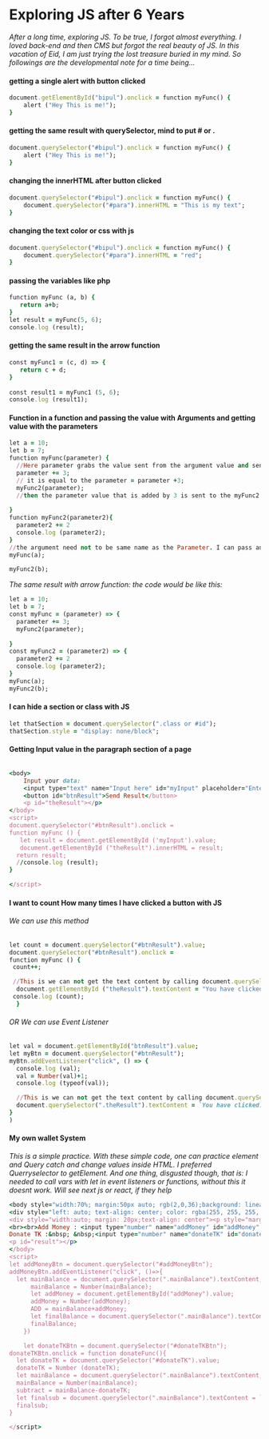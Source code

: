 #                            Exploring JS after 6 Years
*After a long time, exploring JS. To be true, I forgot almost everything. I loved back-end and then CMS but forgot the real beauty of JS. In this vacation of Eid, I am just trying the lost treasure buried in my mind. So followings are the developmental note for a time being...*

#### getting a single alert with button clicked
```ruby
document.getElementById("bipul").onclick = function myFunc() {
    alert ("Hey This is me!");
} 
```

#### getting the same result with querySelector, mind to put # or .
``` ruby
document.querySelector("#bipul").onclick = function myFunc() {
    alert ("Hey This is me!");
}
```
#### changing the innerHTML after button clicked
```ruby
document.querySelector("#bipul").onclick = function myFunc() {
    document.querySelector("#para").innerHTML = "This is my text";
}
```
#### changing the text color or css with js
```ruby
document.querySelector("#bipul").onclick = function myFunc() {
    document.querySelector("#para").innerHTML = "red";
}
```
#### passing the variables like php
```ruby
function myFunc (a, b) {
   return a+b;
}
let result = myFunc(5, 6);
console.log (result);
```
#### getting the same result in the arrow function 
```ruby
const myFunc1 = (c, d) => {
   return c + d;
}
 
const result1 = myFunc1 (5, 6);
console.log (result1); 
```

#### Function in a function and passing the value with Arguments and getting value with the parameters
```ruby
let a = 10;
let b = 7;
function myFunc(parameter) { 
  //Here parameter grabs the value sent from the argument value and sends it inside to the function;
  parameter += 3;  
  // it is equal to the parameter = parameter +3; 
  myFunc2(parameter); 
  //then the parameter value that is added by 3 is sent to the myFunc2 as the parameter for that function; 
   
}
function myFunc2(parameter2){
  parameter2 += 2
  console.log (parameter2);
}
//the argument need not to be same name as the Parameter. I can pass any variable or value. 
myFunc(a);  

myFunc2(b);
```
*The same result with arrow function: the code would be like this:*
```ruby
let a = 10;
let b = 7;
const myFunc = (parameter) => { 
  parameter += 3; 
  myFunc2(parameter); 
   
}
const myFunc2 = (parameter2) => {
  parameter2 += 2
  console.log (parameter2);
}
myFunc(a); 
myFunc2(b);
```
#### I can hide a section or class with JS
```ruby
let thatSection = document.querySelector(".class or #id");
thatSection.style = "display: none/block";

 ```
#### Getting Input value in the paragraph section of a page
```ruby

<body>
    Input your data: 
    <input type="text" name="Input here" id="myInput" placeholder="Enter your data here">
    <button id="btnResult">Send Result</button>
    <p id="theResult"></p>
</body>
<script>
document.querySelector("#btnResult").onclick = 
function myFunc () {
   let result = document.getElementById ('myInput').value;
   document.getElementById ("theResult").innerHTML = result;
  return result; 
  //console.log (result);
}

</script>
```


#### I want to count How many times I have clicked a button with JS
###### We can use this method 
```ruby
let count = document.querySelector("#btnResult").value;
document.querySelector("#btnResult").onclick = 
function myFunc () {
 count++;

 //This is we can not get the text content by calling document.querySelector(".theResult").textContent outside the function
  document.getElementById ("theResult").textContent = "You have clicked:" + `${count}`
 console.log (count);
  }
```

###### OR We can use Event Listener 
```ruby
let val = document.getElementById("btnResult").value;
let myBtn = document.querySelector("#btnResult");
myBtn.addEventListener("click", () => {
  console.log (val);
  val = Number(val)+1;
  console.log (typeof(val));

  //This is we can not get the text content by calling document.querySelector(".theResult").textContent outside the Event listener
  document.querySelector(".theResult").textContent = `You have clicked: ${val}`;
}
)
```

#### My own wallet System
*This is a simple practice. With these simple code, one can practice element and Query catch and change values inside HTML. I preferred Querryselector to getElement. And one thing, disgusted though, that is: I needed to call vars with let in event listeners or functions, without this it doesnt work. Will see next js or react, if they help*

```ruby
<body style="width:70%; margin:50px auto; rgb(2,0,36);background: linear-gradient(90deg, rgba(2,0,36,1) 0%, rgba(118,201,119,1) 0%, rgba(0,212,255,1) 100%); font-size: 30px;">
<div style="left: auto; text-align: center; color: rgba(255, 255, 255, 0.886); font-size: 54px;">My Own Wallet</div>
<div style="width:auto; margin: 20px;text-align: center"><p style="margin:0; display: inline; float:left;;">My Balance: &nbsp;</p><p class="mainBalance" style="margin:0; display: inline; float: left;">1000000</p></div>
<br><br>Add Money : <input type="number" name="addMoney" id="addMoney" value=100 style="font-size: 30px;">&nbsp;<button id="addMoneyBtn" style="border: royalblue; border-radius: 5px; background-color: rgb(163, 83, 229); padding:1px 10px 1px 10px; font-size: 30px;">Add Money</button><p></p>
Donate TK :&nbsp; &nbsp;<input type="number" name="donateTK" id="donateTK" value=100 style="font-size: 30px;">&nbsp;<button id="donateTKBtn" style="border: royalblue; border-radius: 5px; background-color: rgb(175, 48, 171); padding: 1px 10px 1px 10px; font-size: 30px;">Donate TK</button>
<p id="result"></p>
</body>
<script>
let addMoneyBtn = document.querySelector("#addMoneyBtn");
addMoneyBtn.addEventListener("click", ()=>{
  let mainBalance = document.querySelector(".mainBalance").textContent;
      mainBalance = Number(mainBalance);
      let addMoney = document.getElementById("addMoney").value;
      addMoney = Number(addMoney);
      ADD = mainBalance+addMoney;
      let finalBalance = document.querySelector(".mainBalance").textContent = `${ADD}`;
      finalBalance;
    })

    let donateTKBtn = document.querySelector("#donateTKBtn");
donateTKBtn.onclick = function donateFunc(){
  let donateTK = document.querySelector("#donateTK").value;
  donateTK = Number (donateTK);
  let mainBalance = document.querySelector(".mainBalance").textContent;
  mainBalance = Number(mainBalance);
  subtract = mainBalance-donateTK;
  let finalsub = document.querySelector(".mainBalance").textContent = `${subtract}`;
  finalsub;
}    

</script>
```